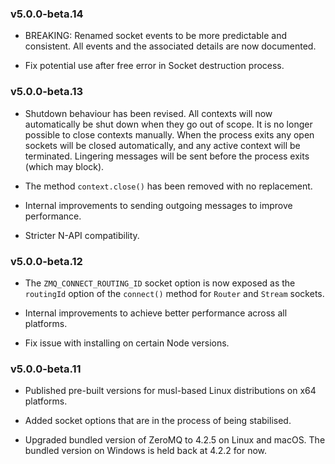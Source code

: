 ### v5.0.0-beta.14

* BREAKING: Renamed socket events to be more predictable and consistent. All events and the associated details are now documented.

* Fix potential use after free error in Socket destruction process.

### v5.0.0-beta.13

* Shutdown behaviour has been revised. All contexts will now automatically be shut down when they go out of scope. It is no longer possible to close contexts manually. When the process exits any open sockets will be closed automatically, and any active context will be terminated. Lingering messages will be sent before the process exits (which may block).

* The method `context.close()` has been removed with no replacement.

* Internal improvements to sending outgoing messages to improve performance.

* Stricter N-API compatibility.

### v5.0.0-beta.12

* The `ZMQ_CONNECT_ROUTING_ID` socket option is now exposed as the `routingId` option of the `connect()` method for `Router` and `Stream` sockets.

* Internal improvements to achieve better performance across all platforms.

* Fix issue with installing on certain Node versions.

### v5.0.0-beta.11

* Published pre-built versions for musl-based Linux distributions on x64 platforms.

* Added socket options that are in the process of being stabilised.

* Upgraded bundled version of ZeroMQ to 4.2.5 on Linux and macOS. The bundled version on Windows is held back at 4.2.2 for now.

